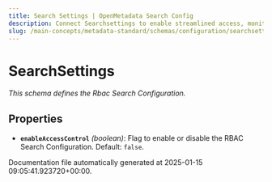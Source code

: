 ```yaml
---
title: Search Settings | OpenMetadata Search Config
description: Connect Searchsettings to enable streamlined access, monitoring, or search of enterprise data using secure and scalable integrations.
slug: /main-concepts/metadata-standard/schemas/configuration/searchsettings
---
```


# SearchSettings

*This schema defines the Rbac Search Configuration.*

## Properties

- **`enableAccessControl`** *(boolean)*: Flag to enable or disable the RBAC Search Configuration. Default: `false`.


Documentation file automatically generated at 2025-01-15 09:05:41.923720+00:00.
